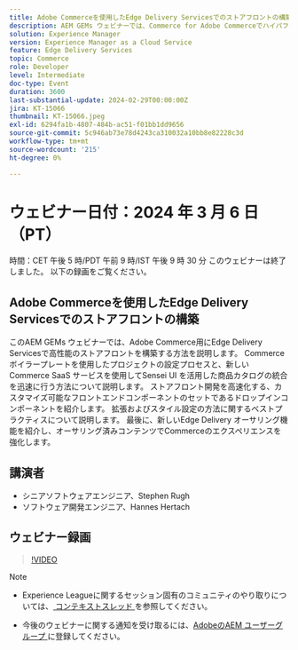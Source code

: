 ```yaml
---
title: Adobe Commerceを使用したEdge Delivery Servicesでのストアフロントの構築
description: AEM GEMs ウェビナーでは、Commerce for Adobe Commerceでハイパフォーマンスのストアフロントを構築する方法を説明します。これには、プロジェクトの設定、Edge Delivery Services SaaS 統合、カスタマイズ可能なフロントエンドコンポーネント、Commerceのエクスペリエンスを強化する新しいオーサリング機能などが含まれます。
solution: Experience Manager
version: Experience Manager as a Cloud Service
feature: Edge Delivery Services
topic: Commerce
role: Developer
level: Intermediate
doc-type: Event
duration: 3600
last-substantial-update: 2024-02-29T00:00:00Z
jira: KT-15066
thumbnail: KT-15066.jpeg
exl-id: 6294fa1b-4807-484b-ac51-f01bb1dd9656
source-git-commit: 5c946ab73e78d4243ca310032a10bb8e82228c3d
workflow-type: tm+mt
source-wordcount: '215'
ht-degree: 0%

---
```


# ウェビナー日付：2024 年 3 月 6 日（PT）

時間：CET 午後 5 時/PDT 午前 9 時/IST 午後 9 時 30 分
このウェビナーは終了しました。 以下の録画をご覧ください。

## Adobe Commerceを使用したEdge Delivery Servicesでのストアフロントの構築

このAEM GEMs ウェビナーでは、Adobe Commerce用にEdge Delivery Servicesで高性能のストアフロントを構築する方法を説明します。 Commerce ボイラープレートを使用したプロジェクトの設定プロセスと、新しいCommerce SaaS サービスを使用してSensei UI を活用した商品カタログの統合を迅速に行う方法について説明します。 ストアフロント開発を高速化する、カスタマイズ可能なフロントエンドコンポーネントのセットであるドロップインコンポーネントを紹介します。 拡張およびスタイル設定の方法に関するベストプラクティスについて説明します。 最後に、新しいEdge Delivery オーサリング機能を紹介し、オーサリング済みコンテンツでCommerceのエクスペリエンスを強化します。

## 講演者

* シニアソフトウェアエンジニア、Stephen Rugh
* ソフトウェア開発エンジニア、Hannes Hertach

## ウェビナー録画

>[!VIDEO](https://video.tv.adobe.com/v/3427729)

>[!NOTE]
> 
>* Experience Leagueに関するセッション固有のコミュニティのやり取りについては、[ コンテキストスレッド ](https://adobe.ly/48m4dEm) を参照してください。
>
>* 今後のウェビナーに関する通知を受け取るには、[AdobeのAEM ユーザーグループ ](https://aem-augs.adobe.com/) に登録してください。
